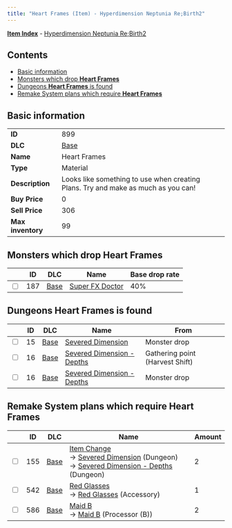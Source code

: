 ```yaml
---
title: "Heart Frames (Item) - Hyperdimension Neptunia Re;Birth2"
---
```


[**Item Index**](/neptunia/rb2/item/index.html) - [Hyperdimension Neptunia Re;Birth2](/neptunia/rb2)

## Contents

- [Basic information](#basic-information)
- [Monsters which drop **Heart Frames**](#monsters-which-drop-heart-frames)
- [Dungeons **Heart Frames** is found](#dungeons-heart-frames-is-found)
- [Remake System plans which require **Heart Frames**](#remake-system-plans-which-require-heart-frames)

## Basic information

|   |   |
| -- | -- |
| **ID** | 899 |
| **DLC** | [Base](/neptunia/rb2/dlc/0-base.html) |
| **Name** | Heart Frames |
| **Type** | Material |
| **Description** | Looks like something to use when creating Plans. Try and make as much as you can! |
| **Buy Price** | 0 |
| **Sell Price** | 306 |
| **Max inventory** | 99 |

## Monsters which drop **Heart Frames**

|    | ID | DLC | Name | Base drop rate |
| -- | -- | --- | ---- | -------------- |
| <input type="checkbox" id="rb2-monster-0-187" class="trackbox" /> | 187 | [Base](/neptunia/rb2/dlc/0-base.html) | [Super FX Doctor](/neptunia/rb2/monster/0-187-super-fx-doctor.html) | 40% |

## Dungeons **Heart Frames** is found

|    | ID | DLC | Name | From |
| -- | -- | --- | ---- | ---- |
| <input type="checkbox" id="rb2-dungeon-0-15" class="trackbox" /> | 15 | [Base](/neptunia/rb2/dlc/0-base.html) | [Severed Dimension](/neptunia/rb2/dungeon/0-15-severed-dimension.html) | Monster drop |
| <input type="checkbox" id="rb2-dungeon-0-16" class="trackbox" /> | 16 | [Base](/neptunia/rb2/dlc/0-base.html) | [Severed Dimension - Depths](/neptunia/rb2/dungeon/0-16-severed-dimension-depths.html) | Gathering point (Harvest Shift) |
| <input type="checkbox" id="rb2-dungeon-0-16" class="trackbox" /> | 16 | [Base](/neptunia/rb2/dlc/0-base.html) | [Severed Dimension - Depths](/neptunia/rb2/dungeon/0-16-severed-dimension-depths.html) | Monster drop |

## Remake System plans which require **Heart Frames**

|    | ID | DLC | Name | Amount |
| -- | -- | --- | ---- | ------ |
| <input type="checkbox" id="rb2-remake-0-155" class="trackbox" /> | 155 | [Base](/neptunia/rb2/dlc/0-base.html) | [Item Change](/neptunia/rb2/remake/0-155-item-change.html)<br />→ [Severed Dimension](/neptunia/rb2/dungeon/0-15-severed-dimension.html) (Dungeon)<br />→ [Severed Dimension - Depths](/neptunia/rb2/dungeon/0-16-severed-dimension-depths.html) (Dungeon) | 2 |
| <input type="checkbox" id="rb2-remake-0-542" class="trackbox" /> | 542 | [Base](/neptunia/rb2/dlc/0-base.html) | [Red Glasses](/neptunia/rb2/remake/0-542-red-glasses.html)<br />→ [Red Glasses](/neptunia/rb2/item/0-2509-red-glasses.html) (Accessory) | 1 |
| <input type="checkbox" id="rb2-remake-0-586" class="trackbox" /> | 586 | [Base](/neptunia/rb2/dlc/0-base.html) | [Maid B](/neptunia/rb2/remake/0-586-maid-b.html)<br />→ [Maid B](/neptunia/rb2/item/0-3443-maid-b.html) (Processor (B)) | 2 |